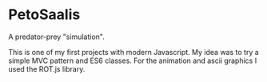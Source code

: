 # PetoSaalis

A predator-prey "simulation".

This is one of my first projects with modern Javascript. My idea was to try a simple MVC pattern and ES6 classes. For the animation and ascii graphics I used the ROT.js library.
